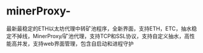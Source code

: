 # minerProxy-
最新最稳定的ETH以太坊代理中转矿池程序，全新界面，支持ETH，ETC，抽水稳定不掉线，MinerProxy/矿池代理，支持TCP和SSL协议，支持自定义抽水，高性能高并发，支持web界面管理，包含自启动和进程守护
